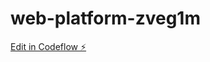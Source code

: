 # web-platform-zveg1m

[Edit in Codeflow ⚡️](https://stackblitz.com/~/github.com/athithyaramaa1/web-platform-zveg1m)